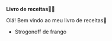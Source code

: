 **Livro de receitas**:man_cook:

Olá! Bem vindo ao meu livro de receitas:cookie:

- Strogonoff de frango





